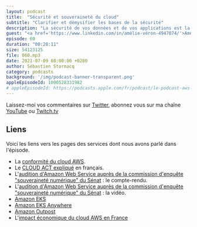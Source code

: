 ```yaml
---
layout: podcast
title:  "Sécurité et souveraineté du cloud"
subtitle: "Clarifier et démysifier les bases de la sécurité"
description: "La sécurité de vos données et de vos applications est la première priorité d'AWS. Dans cet épisode nous rappelons les bases : à qui appartiennent vos données ? Où sont-elles stockées ? Est-ce que AWS les utilise ? Est-ce que mes données sont protégées par un plan de reprise d'activités (PRA) ? Comment je peux chiffrer mes données ?  Qu'est ce qui me garantit que AWS fait ce qu'il dit en matière de protection des données ? Qu'est ce que la souveraineté des entreprises, des clouds ? Et quel est le lien entre souveraineté et sécurité ?"
guest: "<a href='https://www.linkedin.com/in/amélie-véron-4947074/'>Amélie Veron</a>, Senior Manager, responsable de l'équipe startups en France et <a href='https://www.linkedin.com/in/shadinger/'>Stephan Hadinger</a>, directeur technique, AWS France"
episode: 60
duration: "00:28:11"
size: 54123125
file: 060.mp3
date: 2021-07-09 08:00:00 +0200
author: Sébastien Stormacq
category: podcasts
background: '/img/podcast-banner-transparent.png'
appleEpisodeId: 1000528331982
# appleEpisodeId: https://podcasts.apple.com/fr/podcast/le-podcast-aws-en-français/id1452118442
---
```


Laissez-moi vos commentaires sur [Twitter](https://twitter.com/sebsto), abonnez vous sur ma chaîne [YouTube](https://www.youtube.com/sebsto) ou [Twitch.tv](https://www.twitch.tv/sebAWS)

## Liens

Voici les liens vers les pages des services dont nous avons parlé dans l'épisode.

- La [conformité du cloud AWS](https://aws.amazon.com/fr/compliance/?nc1=h_ls).
- Le [CLOUD ACT expliqué](https://aws.amazon.com/fr/compliance/cloud-act/?nc1=h_ls) en français.
- L'[audition d'Amazon Web Service auprès de la commission d'enquête "souveraineté numérique" du Sénat](http://www.senat.fr/compte-rendu-commissions/20190902/ce_souverainete.html#toc7) : le compte-rendu.
- L'[audition d'Amazon Web Service auprès de la commission d'enquête "souveraineté numérique" du Sénat](http://videos.senat.fr/video.1287174_5d6c4586f4107.commission-d-enquete-souverainete-numerique) : la vidéo.
- [Amazon EKS](https://aws.amazon.com/fr/eks/?whats-new-cards.sort-by=item.additionalFields.postDateTime&whats-new-cards.sort-order=desc&eks-blogs.sort-by=item.additionalFields.createdDate&eks-blogs.sort-order=desc)
- [Amazon EKS Anywhere](https://aws.amazon.com/fr/eks/eks-anywhere/)
- [Amazon Outpost](https://aws.amazon.com/fr/outposts/)
- L'[impact économique du cloud AWS en France](https://awsfrance.publicfirst.co)
